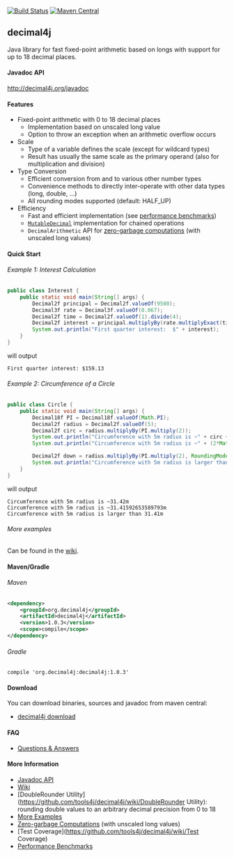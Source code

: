 [![Build Status](https://travis-ci.org/tools4j/decimal4j.svg?branch=master)](https://travis-ci.org/tools4j/decimal4j)
[![Maven Central](https://maven-badges.herokuapp.com/maven-central/org.decimal4j/decimal4j/badge.svg)](https://maven-badges.herokuapp.com/maven-central/org.decimal4j/decimal4j)

## decimal4j
Java library for fast fixed-point arithmetic based on longs with support for up to 18 decimal places.

#### Javadoc API
http://decimal4j.org/javadoc

#### Features
 - Fixed-point arithmetic with 0 to 18 decimal places
   - Implementation based on unscaled long value
   - Option to throw an exception when an arithmetic overflow occurs
 - Scale
   - Type of a variable defines the scale (except for wildcard types)
   - Result has usually the same scale as the primary operand (also for multiplication and division)
 - Type Conversion
   - Efficient conversion from and to various other number types
   - Convenience methods to directly inter-operate with other data types (long, double, ...)
   - All rounding modes supported (default: HALF_UP)
 - Efficiency
   - Fast and efficient implementation (see [performance benchmarks](https://github.com/tools4j/decimal4j/wiki/Performance))
   - [`MutableDecimal`](https://github.com/tools4j/decimal4j/wiki/Examples#example-3-mean-and-standard-deviation-with-mutabledecimal) implementation for chained operations
   - `DecimalArithmetic`  API for [zero-garbage computations](https://github.com/tools4j/decimal4j/wiki/DecimalArithmetic-API) (with unscaled long values)

#### Quick Start

###### Example 1: Interest Calculation
```java
public class Interest {
	public static void main(String[] args) {
		Decimal2f principal = Decimal2f.valueOf(9500);
		Decimal3f rate = Decimal3f.valueOf(0.067);
		Decimal2f time = Decimal2f.valueOf(1).divide(4);
		Decimal2f interest = principal.multiplyBy(rate.multiplyExact(time));
		System.out.println("First quarter interest:  $" + interest);
	}
}
```

will output
```
First quarter interest: $159.13
```

###### Example 2: Circumference of a Circle
```java
public class Circle {
	public static void main(String[] args) {
		Decimal18f PI = Decimal18f.valueOf(Math.PI);
		Decimal2f radius = Decimal2f.valueOf(5);
		Decimal2f circ = radius.multiplyBy(PI.multiply(2));
		System.out.println("Circumference with 5m radius is ~" + circ + "m");
		System.out.println("Circumference with 5m radius is ~" + (2*Math.PI * 5) + "m");

		Decimal2f down = radius.multiplyBy(PI.multiply(2), RoundingMode.DOWN);
		System.out.println("Circumference with 5m radius is larger than " + down + "m");
	}
}
```

will output
```
Circumference with 5m radius is ~31.42m
Circumference with 5m radius is ~31.41592653589793m
Circumference with 5m radius is larger than 31.41m
```

###### More examples
Can be found in the [wiki](https://github.com/tools4j/decimal4j/wiki/Examples).

#### Maven/Gradle

###### Maven
```xml
<dependency>
	<groupId>org.decimal4j</groupId>
	<artifactId>decimal4j</artifactId>
	<version>1.0.3</version>
	<scope>compile</scope>
</dependency>
```

###### Gradle
```
compile 'org.decimal4j:decimal4j:1.0.3'
```

#### Download
You can download binaries, sources and javadoc from maven central:
* [decimal4j download](http://search.maven.org/#artifactdetails%7Corg.decimal4j%7Cdecimal4j%7C1.0.3%7Cjar)

#### FAQ
* [Questions & Answers](https://github.com/tools4j/decimal4j/issues?utf8=%E2%9C%93&q=is%3Aissue+label%3Aquestion)

#### More Information
* [Javadoc API](http://decimal4j.org/javadoc)
* [Wiki](https://github.com/tools4j/decimal4j/wiki)
* [DoubleRounder Utility](https://github.com/tools4j/decimal4j/wiki/DoubleRounder Utility): rounding double values to an arbitrary decimal precision from 0 to 18
* [More Examples](https://github.com/tools4j/decimal4j/wiki/Examples)
* [Zero-garbage Computations](https://github.com/tools4j/decimal4j/wiki/DecimalArithmetic-API) (with unscaled long values)
* [Test Coverage](https://github.com/tools4j/decimal4j/wiki/Test Coverage)
* [Performance Benchmarks](https://github.com/tools4j/decimal4j/wiki/Performance)
